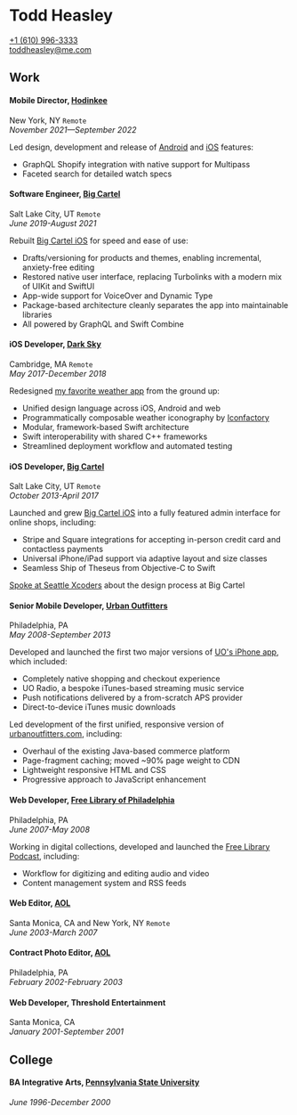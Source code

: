# Todd Heasley

[+1 (610) 996-3333](tel:16109963333)  
[toddheasley@me.com](mailto:toddheasley@me.com)

## Work

#### Mobile Director, [Hodinkee](https://www.hodinkee.com)
New York, NY `Remote`  
_November 2021—September 2022_

Led design, development and release of [Android](https://play.google.com/store/apps/details?id=com.hodinkee.zeitwerk) and [iOS](https://apps.apple.com/app/id1008305274) features:

* GraphQL Shopify integration with native support for Multipass
* Faceted search for detailed watch specs 

#### Software Engineer, [Big Cartel](https://bigcartel.com)
Salt Lake City, UT `Remote`  
_June 2019-August 2021_

Rebuilt [Big Cartel iOS](https://apps.apple.com/app/id739285899) for speed and ease of use:

* Drafts/versioning for products and themes, enabling incremental, anxiety-free editing
* Restored native user interface, replacing Turbolinks with a modern mix of UIKit and SwiftUI
* App-wide support for VoiceOver and Dynamic Type
* Package-based architecture cleanly separates the app into maintainable libraries
* All powered by GraphQL and Swift Combine

#### iOS Developer, [Dark Sky](https://darksky.net)
Cambridge, MA `Remote`  
_May 2017-December 2018_

Redesigned [my favorite weather app](https://darksky.net/app) from the ground up:

* Unified design language across iOS, Android and web
* Programmatically composable weather iconography by [Iconfactory](https://iconfactory.com)
* Modular, framework-based Swift architecture
* Swift interoperability with shared C++ frameworks
* Streamlined deployment workflow and automated testing

#### iOS Developer, [Big Cartel](https://bigcartel.com)
Salt Lake City, UT `Remote`  
_October 2013-April 2017_

Launched and grew [Big Cartel iOS](https://apps.apple.com/app/id739285899) into a fully featured admin interface for online shops, including:

* Stripe and Square integrations for accepting in-person credit card and contactless payments
* Universal iPhone/iPad support via adaptive layout and size classes
* Seamless Ship of Theseus from Objective-C to Swift

[Spoke at Seattle Xcoders](https://vimeo.com/98087711) about the design process at Big Cartel

#### Senior Mobile Developer, [Urban Outfitters](https://urbanoutfitters.com)
Philadelphia, PA  
_May 2008-September 2013_

Developed and launched the first two major versions of [UO's iPhone app](https://apps.apple.com/app/id358821736), which included:

* Completely native shopping and checkout experience
* UO Radio, a bespoke iTunes-based streaming music service
* Push notifications delivered by a from-scratch APS provider
* Direct-to-device iTunes music downloads

Led development of the first unified, responsive version of [urbanoutfitters.com](https://urbanoutfitters.com), including:

* Overhaul of the existing Java-based commerce platform
* Page-fragment caching; moved ~90% page weight to CDN
* Lightweight responsive HTML and CSS
* Progressive approach to JavaScript enhancement

#### Web Developer, [Free Library of Philadelphia](https://freelibrary.org)
Philadelphia, PA  
_June 2007-May 2008_

Working in digital collections, developed and launched the [Free Library Podcast](https://libwww.freelibrary.org/podcast), including:

* Workflow for digitizing and editing audio and video
* Content management system and RSS feeds

#### Web Editor, [AOL](https://aol.com)
Santa Monica, CA and New York, NY `Remote`  
_June 2003-March 2007_

#### Contract Photo Editor, [AOL](https://aol.com)
Philadelphia, PA  
_February 2002-February 2003_

#### Web Developer, Threshold Entertainment
Santa Monica, CA  
_January 2001-September 2001_

## College

#### BA Integrative Arts, [Pennsylvania State University](https://psu.edu)
_June 1996-December 2000_